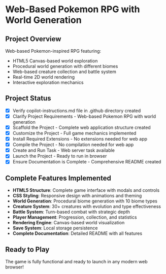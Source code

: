 # Web-Based Pokemon RPG with World Generation

## Project Overview
Web-based Pokemon-inspired RPG featuring:
- HTML5 Canvas-based world exploration
- Procedural world generation with different biomes
- Web-based creature collection and battle system
- Real-time 2D world rendering
- Interactive exploration mechanics

## Project Status
- [x] Verify copilot-instructions.md file in .github directory created
- [x] Clarify Project Requirements - Web-based Pokemon RPG with world generation
- [x] Scaffold the Project - Complete web application structure created
- [x] Customize the Project - Full game mechanics implemented
- [x] Install Required Extensions - No extensions needed for web app
- [x] Compile the Project - No compilation needed for web app
- [x] Create and Run Task - Web server task available
- [x] Launch the Project - Ready to run in browser
- [x] Ensure Documentation is Complete - Comprehensive README created

## Complete Features Implemented
- **HTML5 Structure**: Complete game interface with modals and controls
- **CSS Styling**: Responsive design with animations and theming
- **World Generation**: Procedural biome generation with 10 biome types
- **Creature System**: 30+ creatures with evolution and type effectiveness
- **Battle System**: Turn-based combat with strategic depth
- **Player Management**: Progression, collection, and statistics
- **Rendering Engine**: Canvas-based world visualization
- **Save System**: Local storage persistence
- **Complete Documentation**: Detailed README with all features

## Ready to Play
The game is fully functional and ready to launch in any modern web browser!
